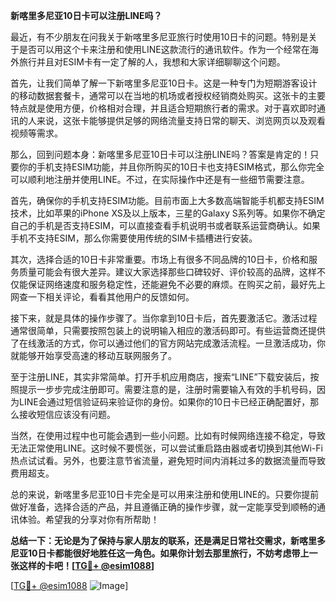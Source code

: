 **新喀里多尼亚10日卡可以注册LINE吗？**

最近，有不少朋友在问我关于新喀里多尼亚旅行时使用10日卡的问题。特别是关于是否可以用这个卡来注册和使用LINE这款流行的通讯软件。作为一个经常在海外旅行并且对ESIM卡有一定了解的人，我想和大家详细聊聊这个问题。

首先，让我们简单了解一下新喀里多尼亚10日卡。这是一种专门为短期游客设计的移动数据套餐卡，通常可以在当地的机场或者授权经销商处购买。这张卡的主要特点就是使用方便，价格相对合理，并且适合短期旅行者的需求。对于喜欢即时通讯的人来说，这张卡能够提供足够的网络流量支持日常的聊天、浏览网页以及观看视频等需求。

那么，回到问题本身：新喀里多尼亚10日卡可以注册LINE吗？答案是肯定的！只要你的手机支持ESIM功能，并且你所购买的10日卡也支持ESIM格式，那么你完全可以顺利地注册并使用LINE。不过，在实际操作中还是有一些细节需要注意。

首先，确保你的手机支持ESIM功能。目前市面上大多数高端智能手机都支持ESIM技术，比如苹果的iPhone XS及以上版本，三星的Galaxy S系列等。如果你不确定自己的手机是否支持ESIM，可以直接查看手机说明书或者联系运营商确认。如果手机不支持ESIM，那么你需要使用传统的SIM卡插槽进行安装。

其次，选择合适的10日卡非常重要。市场上有很多不同品牌的10日卡，价格和服务质量可能会有很大差异。建议大家选择那些口碑较好、评价较高的品牌，这样不仅能保证网络速度和服务稳定性，还能避免不必要的麻烦。在购买之前，最好先上网查一下相关评论，看看其他用户的反馈如何。

接下来，就是具体的操作步骤了。当你拿到10日卡后，首先要激活它。激活过程通常很简单，只需要按照包装上的说明输入相应的激活码即可。有些运营商还提供了在线激活的方式，你可以通过他们的官方网站完成激活流程。一旦激活成功，你就能够开始享受高速的移动互联网服务了。

至于注册LINE，其实非常简单。打开手机应用商店，搜索“LINE”下载安装后，按照提示一步步完成注册即可。需要注意的是，注册时需要输入有效的手机号码，因为LINE会通过短信验证码来验证你的身份。如果你的10日卡已经正确配置好，那么接收短信应该没有问题。

当然，在使用过程中也可能会遇到一些小问题。比如有时候网络连接不稳定，导致无法正常使用LINE。这时候不要慌张，可以尝试重启路由器或者切换到其他Wi-Fi热点试试看。另外，也要注意节省流量，避免短时间内消耗过多的数据流量而导致费用超支。

总的来说，新喀里多尼亚10日卡完全是可以用来注册和使用LINE的。只要你提前做好准备，选择合适的产品，并且遵循正确的操作步骤，就一定能享受到顺畅的通讯体验。希望我的分享对你有所帮助！

**总结一下：无论是为了保持与家人朋友的联系，还是满足日常社交需求，新喀里多尼亚10日卡都能很好地胜任这一角色。如果你计划去那里旅行，不妨考虑带上一张这样的卡吧！[[TG💪+ @esim1088](https://t.me/s/esim1088)]**

[[TG💪+ @esim1088](https://t.me/s/esim1088) ![Image](https://i.postimg.cc/4NQfJmqS/Snipaste-2025-05-13-00-14-12.png)]